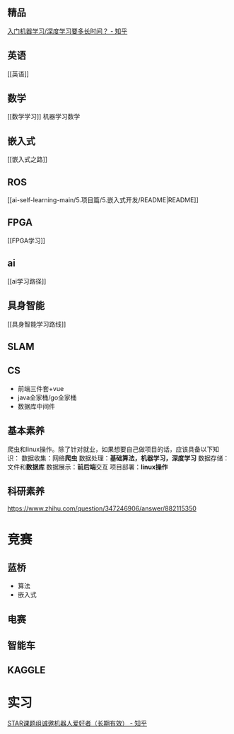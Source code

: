 ## 精品
[入门机器学习/深度学习要多长时间？ - 知乎](https://www.zhihu.com/question/447064746/answer/3204309014)
## 英语
[[英语]]
## 数学
[[数学学习]]
机器学习数学
## 嵌入式
[[嵌入式之路]]
## ROS
[[ai-self-learning-main/5.项目篇/5.嵌入式开发/README|README]]
## FPGA
[[FPGA学习]]
## ai
[[ai学习路径]]
## 具身智能
[[具身智能学习路线]]
## SLAM

## CS
- 前端三件套+vue
- java全家桶/go全家桶
- 数据库中间件
## 基本素养
爬虫和linux操作。除了针对就业，如果想要自己做项目的话，应该具备以下知识：
数据收集：网络**爬虫**
数据处理：**基础算法，机器学习，深度学习**
数据存储：文件和**数据库**
数据展示：**前后端**交互
项目部署：**linux操作**
## 科研素养
https://www.zhihu.com/question/347246906/answer/882115350

# 竞赛
## 蓝桥
- 算法
- 嵌入式
## 电赛
## 智能车
## KAGGLE
# 实习
[STAR课题组诚邀机器人爱好者（长期有效） - 知乎](https://zhuanlan.zhihu.com/p/681286732)